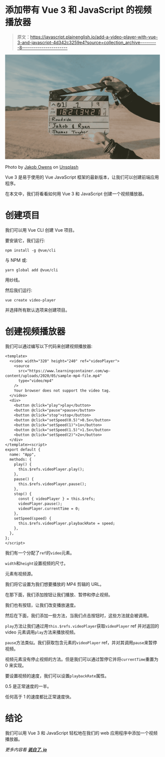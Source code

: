 # 添加带有 Vue 3 和 JavaScript 的视频播放器

> 原文：<https://javascript.plainenglish.io/add-a-video-player-with-vue-3-and-javascript-4d342c3259e4?source=collection_archive---------8----------------------->

![](img/1e4329f16a7c55930a2082526cc0eb53.png)

Photo by [Jakob Owens](https://unsplash.com/@jakobowens1?utm_source=medium&utm_medium=referral) on [Unsplash](https://unsplash.com?utm_source=medium&utm_medium=referral)

Vue 3 是易于使用的 Vue JavaScript 框架的最新版本，让我们可以创建前端应用程序。

在本文中，我们将看看如何用 Vue 3 和 JavaScript 创建一个视频播放器。

# 创建项目

我们可以用 Vue CLI 创建 Vue 项目。

要安装它，我们运行:

```
npm install -g @vue/cli
```

与 NPM 或:

```
yarn global add @vue/cli
```

用纱线。

然后我们运行:

```
vue create video-player
```

并选择所有默认选项来创建项目。

# 创建视频播放器

我们可以通过编写以下代码来创建视频播放器:

```
<template>
  <video width="320" height="240" ref="videoPlayer">
    <source
      src="https://www.learningcontainer.com/wp-content/uploads/2020/05/sample-mp4-file.mp4"
      type="video/mp4"
    />
    Your browser does not support the video tag.
  </video>
  <div>
    <button @click="play">play</button>
    <button @click="pause">pause</button>
    <button @click="stop">stop</button>
    <button @click="setSpeed(0.5)">0.5x</button>
    <button @click="setSpeed(1)">1x</button>
    <button @click="setSpeed(1.5)">1.5x</button>
    <button @click="setSpeed(2)">2x</button>
  </div>
</template><script>
export default {
  name: "App",
  methods: {
    play() {
      this.$refs.videoPlayer.play();
    },
    pause() {
      this.$refs.videoPlayer.pause();
    },
    stop() {
      const { videoPlayer } = this.$refs;
      videoPlayer.pause();
      videoPlayer.currentTime = 0;
    },
    setSpeed(speed) {
      this.$refs.videoPlayer.playbackRate = speed;
    },
  },
};
</script>
```

我们有一个分配了`ref`的`video`元素。

`width`和`height`设置视频的尺寸。

元素有视频源。

我们将它设置为我们想要播放的 MP4 剪辑的 URL。

在那下面，我们添加按钮让我们播放、暂停和停止视频。

我们也有按钮，让我们改变播放速度。

然后在下面，我们添加一些方法，当我们点击按钮时，这些方法就会被调用。

`play`方法让我们通过用`this.$refs.videoPlayer`获取`videoPlayer` ref 并对返回的 video 元素调用`play`方法来播放视频。

`pause`方法类似。我们获取包含元素的`videoPlayer` ref，并对其调用`pause`来暂停视频。

视频元素没有停止视频的方法。但是我们可以通过暂停它并将`currentTime`重置为 0 来实现。

要设置视频的速度，我们可以设置`playbackRate`属性。

0.5 是正常速度的一半。

任何高于 1 的速度都比正常速度快。

# 结论

我们可以用 Vue 3 和 JavaScript 轻松地在我们的 web 应用程序中添加一个视频播放器。

*更多内容看* [***说白了. io***](https://plainenglish.io/)